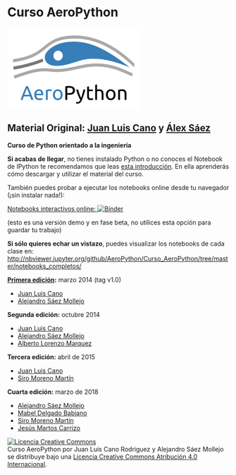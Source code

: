 # Curso AeroPython

<img src="./images/aeropython_logo.png" alt="AeroPython" align="center" style="width: 300px;"/>

## Material Original: [Juan Luis Cano](http://es.linkedin.com/in/juanluiscanor) y [Álex Sáez](https://www.linkedin.com/in/alejandrosaezm)

__Curso de Python orientado a la ingeniería__

__Si acabas de llegar__, no tienes instalado Python o no conoces el Notebook de IPython te recomendamos que leas [esta introducción](http://nbviewer.jupyter.org/github/AeroPython/Curso_AeroPython/blob/master/notebooks_completos/Clase0_Bienvenido.ipynb). En ella aprenderás cómo descargar y utilizar el material del curso.

También puedes probar a ejecutar los notebooks online desde tu navegador (¡sin instalar nada!):

[Notebooks interactivos online:  ![Binder](http://mybinder.org/badge.svg)](http://mybinder.org/repo/AeroPython/Curso_AeroPython)

(esto es una versión demo y en fase beta, no utilices esta opción para guardar tu trabajo)

__Si sólo quieres echar un vistazo__, puedes visualizar los notebooks de cada clase en:
http://nbviewer.jupyter.org/github/AeroPython/Curso_AeroPython/tree/master/notebooks_completos/

__[Primera edición](http://blogs.upm.es/softwarelibre/2014/07/14/curso-de-python-en-la-upm-una-oportunidad-para-el-software-libre/):__ marzo 2014 (tag v1.0)
* [Juan Luis Cano](http://es.linkedin.com/in/juanluiscanor)
* [Alejandro Sáez Mollejo](https://www.linkedin.com/in/alejandrosaezm/)

__Segunda edición:__ octubre 2014
* [Juan Luis Cano](http://es.linkedin.com/in/juanluiscanor)
* [Alejandro Sáez Mollejo](https://www.linkedin.com/in/alejandrosaezm/)
* [Alberto Lorenzo Marquez](https://www.linkedin.com/in/alberto-lorenzo-m%C3%A1rquez-9317a6150/)

__Tercera edición:__ abril de 2015
* [Juan Luis Cano](http://es.linkedin.com/in/juanluiscanor)
* [Siro Moreno Martín](https://www.linkedin.com/in/siro-moreno-martin/)

__Cuarta edición:__ marzo de 2018
  * [Alejandro Sáez Mollejo](https://www.linkedin.com/in/alejandrosaezm/)
  * [Mabel Delgado Babiano](https://www.linkedin.com/in/mabeldelgadob/)
  * [Siro Moreno Martín](https://www.linkedin.com/in/siro-moreno-martin/)
  * [Jesús Martos Carrizo](https://www.linkedin.com/in/jes%C3%BAs-martos-carrizo-a3643810b/)

<a rel="license" href="http://creativecommons.org/licenses/by/4.0/deed.es"><img alt="Licencia Creative Commons" style="border-width:0" src="http://i.creativecommons.org/l/by/4.0/88x31.png" /></a><br /><span xmlns:dct="http://purl.org/dc/terms/" property="dct:title">Curso AeroPython</span> por <span xmlns:cc="http://creativecommons.org/ns#" property="cc:attributionName">Juan Luis Cano Rodriguez y Alejandro Sáez Mollejo</span> se distribuye bajo una <a rel="license" href="http://creativecommons.org/licenses/by/4.0/deed.es">Licencia Creative Commons Atribución 4.0 Internacional</a>.

